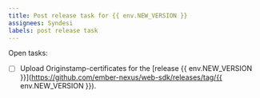 ```yaml
---
title: Post release task for {{ env.NEW_VERSION }}
assignees: Syndesi
labels: post release task
---
```


Open tasks:

- [ ] Upload Originstamp-certificates for the [release {{ env.NEW_VERSION }}](https://github.com/ember-nexus/web-sdk/releases/tag/{{ env.NEW_VERSION }}).
